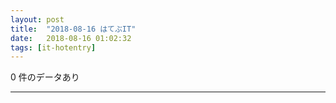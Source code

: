 ```yaml
---
layout: post
title:  "2018-08-16 はてぶIT"
date:   2018-08-16 01:02:32
tags: [it-hotentry]
---
```

0 件のデータあり

<hr>
